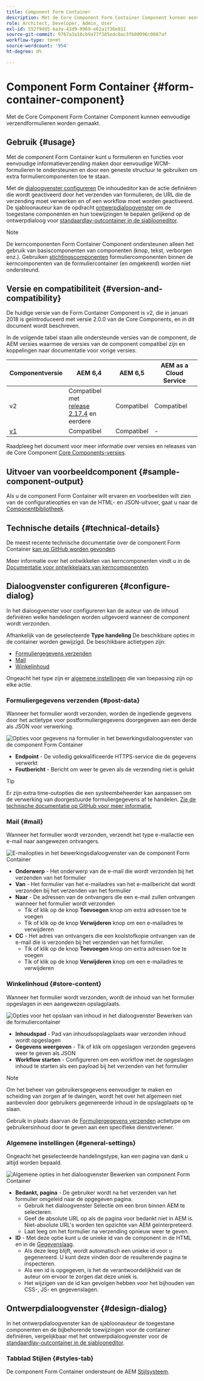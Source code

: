 ```yaml
---
title: Component Form Container
description: Met de Core Component Form Container Component kunnen eenvoudige verzendformulieren worden gemaakt.
role: Architect, Developer, Admin, User
exl-id: 552f9dd5-6a3a-42d9-9969-e62a1f36e811
source-git-commit: 9767a3a10cb9a77f385edc0ac3fb00096c0087af
workflow-type: tm+mt
source-wordcount: '954'
ht-degree: 0%

---
```


# Component Form Container {#form-container-component}

Met de Core Component Form Container Component kunnen eenvoudige verzendformulieren worden gemaakt.

## Gebruik {#usage}

Met de component Form Container kunt u formulieren en functies voor eenvoudige informatieverzending maken door eenvoudige WCM-formulieren te ondersteunen en door een geneste structuur te gebruiken om extra formuliercomponenten toe te staan.

Met de [dialoogvenster configureren](#configure-dialog) De inhoudeditor kan de actie definiëren die wordt geactiveerd door het verzenden van formulieren, de URL die de verzending moet verwerken en of een workflow moet worden geactiveerd. De sjabloonauteur kan de opdracht [ontwerpdialoogvenster](#design-dialog) om de toegestane componenten en hun toewijzingen te bepalen gelijkend op de ontwerpdialoog voor [standaardlay-outcontainer in de sjablooneditor](https://experienceleague.adobe.com/docs/experience-manager-cloud-service/sites/authoring/features/templates.html).

>[!NOTE]
>
>De kerncomponenten Form Container Component ondersteunen alleen het gebruik van basiscomponenten van componenten (knop, tekst, verborgen enz.). Gebruiken [stichtingscomponenten](https://experienceleague.adobe.com/docs/experience-manager-65/authoring/siteandpage/default-components-foundation.html) formuliercomponenten binnen de kerncomponenten van de formuliercontainer (en omgekeerd) worden niet ondersteund.

## Versie en compatibiliteit {#version-and-compatibility}

De huidige versie van de Form Container Component is v2, die in januari 2018 is geïntroduceerd met versie 2.0.0 van de Core Components, en in dit document wordt beschreven.

In de volgende tabel staan alle ondersteunde versies van de component, de AEM versies waarmee de versies van de component compatibel zijn en koppelingen naar documentatie voor vorige versies.

| Componentversie | AEM 6,4 | AEM 6,5 | AEM as a Cloud Service |
|--- |--- |--- |---|
| v2 | Compatibel met<br>[release 2.17.4](/help/versions.md) en eerdere | Compatibel | Compatibel |
| [v1](/help/components/v1/form-container-v1.md) | Compatibel | Compatibel | - |

Raadpleeg het document voor meer informatie over versies en releases van de Core Component [Core Components-versies](/help/versions.md).

## Uitvoer van voorbeeldcomponent {#sample-component-output}

Als u de component Form Container wilt ervaren en voorbeelden wilt zien van de configuratieopties en van de HTML- en JSON-uitvoer, gaat u naar de [Componentbibliotheek](https://adobe.com/go/aem_cmp_library_form_container).

## Technische details {#technical-details}

De meest recente technische documentatie over de component Form Container [kan op GitHub worden gevonden](https://adobe.com/go/aem_cmp_tech_form_container_v2).

Meer informatie over het ontwikkelen van kerncomponenten vindt u in de [Documentatie voor ontwikkelaars van kerncomponenten](/help/developing/overview.md).

## Dialoogvenster configureren {#configure-dialog}

In het dialoogvenster voor configureren kan de auteur van de inhoud definiëren welke handelingen worden uitgevoerd wanneer de component wordt verzonden.

Afhankelijk van de geselecteerde **Type handeling** De beschikbare opties in de container worden gewijzigd. De beschikbare actietypen zijn:

* [Formuliergegevens verzenden](#post-data)
* [Mail](#mail)
* [Winkelinhoud](#store-content)

Ongeacht het type zijn er [algemene instellingen](#general-settings) die van toepassing zijn op elke actie.

### Formuliergegevens verzenden {#post-data}

Wanneer het formulier wordt verzonden, worden de ingediende gegevens door het actietype voor postformuliergegevens doorgegeven aan een derde als JSON voor verwerking.

![Opties voor gegevens na formulier in het bewerkingsdialoogvenster van de component Form Container](/help/assets/form-container-edit-post.png)

* **Endpoint** - De volledig gekwalificeerde HTTPS-service die de gegevens verwerkt
* **Foutbericht** - Bericht om weer te geven als de verzending niet is gelukt

>[!TIP]
>Er zijn extra time-outopties die een systeembeheerder kan aanpassen om de verwerking van doorgestuurde formuliergegevens af te handelen. [Zie de technische documentatie op GitHub voor meer informatie.](https://github.com/adobe/aem-core-wcm-components/tree/master/content/src/content/jcr_root/apps/core/wcm/components/form/actions/rpc)

### Mail {#mail}

Wanneer het formulier wordt verzonden, verzendt het type e-mailactie een e-mail naar aangewezen ontvangers.

![E-mailopties in het bewerkingsdialoogvenster van de component Form Container](/help/assets/form-container-edit-mail.png)

* **Onderwerp** - Het onderwerp van de e-mail die wordt verzonden bij het verzenden van het formulier
* **Van** - Het formulier van het e-mailadres van het e-mailbericht dat wordt verzonden bij het verzenden van het formulier
* **Naar** - De adressen van de ontvangers die een e-mail zullen ontvangen wanneer het formulier wordt verzonden
   * Tik of klik op de knop **Toevoegen** knop om extra adressen toe te voegen
   * Tik of klik op de knop **Verwijderen** knop om een e-mailadres te verwijderen
* **CC** - Het adres van ontvangers die een koolstofkopie ontvangen van de e-mail die is verzonden bij het verzenden van het formulier.
   * Tik of klik op de knop **Toevoegen** knop om extra adressen toe te voegen
   * Tik of klik op de knop **Verwijderen** knop om een e-mailadres te verwijderen

### Winkelinhoud {#store-content}

Wanneer het formulier wordt verzonden, wordt de inhoud van het formulier opgeslagen in een aangewezen opslagplaats.

![Opties voor het opslaan van inhoud in het dialoogvenster Bewerken van de formuliercontainer](/help/assets/form-container-edit-store.png)

* **Inhoudspad** - Pad van inhoudsopslagplaats waar verzonden inhoud wordt opgeslagen
* **Gegevens weergeven** - Tik of klik om opgeslagen verzonden gegevens weer te geven als JSON
* **Workflow starten** - Configureren om een workflow met de opgeslagen inhoud te starten als een payload bij het verzenden van het formulier

>[!NOTE]
>
>Om het beheer van gebruikersgegevens eenvoudiger te maken en scheiding van zorgen af te dwingen, wordt het over het algemeen niet aanbevolen door gebruikers gegenereerde inhoud in de opslagplaats op te slaan.
>
>Gebruik in plaats daarvan de [Formuliergegevens verzenden](#post-data) actietype om gebruikersinhoud door te geven aan een specifieke dienstverlener.

### Algemene instellingen {#general-settings}

Ongeacht het geselecteerde handelingstype, kan een pagina van dank u altijd worden bepaald.

![Algemene opties in het dialoogvenster Bewerken van component Form Container](/help/assets/form-container-edit-general.png)

* **Bedankt, pagina** - De gebruiker wordt na het verzenden van het formulier omgeleid naar de opgegeven pagina.
   * Gebruik het dialoogvenster Selectie om een bron binnen AEM te selecteren.
   * Geef de absolute URL op als de pagina voor bedankt niet in AEM is. Niet-absolute URL&#39;s worden ten opzichte van AEM geïnterpreteerd.
   * Laat leeg om het formulier na verzending opnieuw weer te geven.
* **ID** - Met deze optie kunt u de unieke id van de component in de HTML en in de [Gegevenslaag](/help/developing/data-layer/overview.md).
   * Als deze leeg blijft, wordt automatisch een unieke id voor u gegenereerd. U kunt deze vinden door de resulterende pagina te inspecteren.
   * Als een id is opgegeven, is het de verantwoordelijkheid van de auteur om ervoor te zorgen dat deze uniek is.
   * Het wijzigen van de id kan gevolgen hebben voor het bijhouden van CSS-, JS- en gegevenslagen.

## Ontwerpdialoogvenster {#design-dialog}

In het ontwerpdialoogvenster kan de sjabloonauteur de toegestane componenten en de bijbehorende toewijzingen voor de container definiëren, vergelijkbaar met het ontwerpdialoogvenster voor de [standaardlay-outcontainer in de sjablooneditor](https://experienceleague.adobe.com/docs/experience-manager-cloud-service/sites/authoring/features/templates.html).

### Tabblad Stijlen {#styles-tab}

De component Form Container ondersteunt de AEM [Stijlsysteem](/help/get-started/authoring.md#component-styling).
